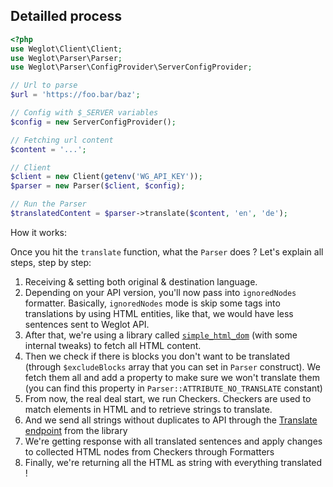 ## Detailled process

```php
<?php
use Weglot\Client\Client;
use Weglot\Parser\Parser;
use Weglot\Parser\ConfigProvider\ServerConfigProvider;

// Url to parse
$url = 'https://foo.bar/baz';

// Config with $_SERVER variables
$config = new ServerConfigProvider();

// Fetching url content
$content = '...';

// Client
$client = new Client(getenv('WG_API_KEY'));
$parser = new Parser($client, $config);

// Run the Parser
$translatedContent = $parser->translate($content, 'en', 'de');
```

How it works:

Once you hit the `translate` function, what the `Parser` does ? Let's explain all steps, step by step:

1. Receiving & setting both original & destination language.
2. Depending on your API version, you'll now pass into `ignoredNodes` formatter. Basically, `ignoredNodes` mode is skip some tags into translations by using HTML entities, like that, we would have less sentences sent to Weglot API.
3. After that, we're using a library called [`simple_html_dom`](https://github.com/weglot/simple_html_dom) (with some internal tweaks) to fetch all HTML content.
4. Then we check if there is blocks you don't want to be translated (through `$excludeBlocks` array that you can set in `Parser` construct). We fetch them all and add a property to make sure we won't translate them (you can find this property in `Parser::ATTRIBUTE_NO_TRANSLATE` constant)
5. From now, the real deal start, we run Checkers. Checkers are used to match elements in HTML and to retrieve strings to translate.
6. And we send all strings without duplicates to API through the [Translate endpoint](#translate) from the library
7. We're getting response with all translated sentences and apply changes to collected HTML nodes from Checkers through Formatters
8. Finally, we're returning all the HTML as string with everything translated !